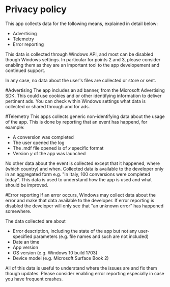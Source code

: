 # Privacy policy

This app collects data for the following means, explained in detail below:
* Advertising
* Telemetry
* Error reporting

This data is collected through Windows API, and most can be disabled though Windows settings.
In particular for points 2 and 3, please consider enabling them as they are an important tool to the app developement and continued support.

In any case, no data about the user's files are collected or store or sent.

#Advertising
The app includes an ad banner, from the Microsoft Advertising SDK. 
This could use cookies and or other identifying information to deliver pertinent ads.
You can check within Windows settings what data is collected or shared through and for ads.

#Telemetry
This apps collects generic non-identifying data about the usage of the app.
This is done by reporting that an event has happend, for example:
* A conversion was completed
* The user opened the log
* The .mdf file opened is of *x* specific format
* Version *y* of the app was launched

No other data about the event is collected except that it happened, where (which country) and when.
Collected data is available to the developer only in an aggregated form e.g. "In Italy, 100 conversions were completed today".
This data is used to understand how the app is used and what should be improved.

#Error reporting
If an error occurs, Windows may collect data about the error and make that data available to the developer.
If error reporting is disabled the developer will only see that "an unknown error" has happened somewhere.

The data collected are about
* Error description, including the state of the app but not any user-specified parameters (e.g. file names and such are not included)
* Date an time
* App version
* OS version (e.g. Windows 10 build 1703)
* Device model (e.g. Microsoft Surface Book 2)

All of this data is useful to understand where the issues are and fix them though updates.
Please consider enabling error reporting especially in case you have frequent crashes.